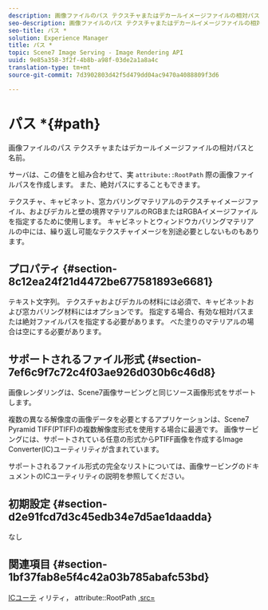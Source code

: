 ```yaml
---
description: 画像ファイルのパス テクスチャまたはデカールイメージファイルの相対パスと名前。
seo-description: 画像ファイルのパス テクスチャまたはデカールイメージファイルの相対パスと名前。
seo-title: パス *
solution: Experience Manager
title: パス *
topic: Scene7 Image Serving - Image Rendering API
uuid: 9e85a358-3f2f-4b8b-a98f-03de2a1a8a4c
translation-type: tm+mt
source-git-commit: 7d3902803d42f5d479dd04ac9470a4088809f3d6

---
```



# パス *{#path}

画像ファイルのパス テクスチャまたはデカールイメージファイルの相対パスと名前。

サーバは、この値をと組み合わせて、実 `attribute::RootPath` 際の画像ファイルパスを作成します。 また、絶対パスにすることもできます。

テクスチャ、キャビネット、窓カバリングマテリアルのテクスチャイメージファイル、およびデカルと壁の境界マテリアルのRGBまたはRGBAイメージファイルを指定するために使用します。 キャビネットとウィンドウカバリングマテリアルの中には、繰り返し可能なテクスチャイメージを別途必要としないものもあります。

## プロパティ {#section-8c12ea24f21d4472be677581893e6681}

テキスト文字列。 テクスチャおよびデカルの材料には必須で、キャビネットおよび窓カバリング材料にはオプションです。 指定する場合、有効な相対パスまたは絶対ファイルパスを指定する必要があります。 べた塗りのマテリアルの場合は空にする必要があります。

## サポートされるファイル形式 {#section-7ef6c9f7c72c4f03ae926d030b6c46d8}

画像レンダリングは、Scene7画像サービングと同じソース画像形式をサポートします。

複数の異なる解像度の画像データを必要とするアプリケーションは、Scene7 Pyramid TIFF(PTIFF)の複数解像度形式を使用する場合に最適です。 画像サービングには、サポートされている任意の形式からPTIFF画像を作成するImage Converter(IC)ユーティリティが含まれています。

サポートされるファイル形式の完全なリストについては、画像サービングのドキュメントのICユーティリティの説明を参照してください。

## 初期設定 {#section-d2e91fcd7d3c45edb34e7d5ae1daadda}

なし

## 関連項目 {#section-1bf37fab8e5f4c42a03b785abafc53bd}

[ICユーテ](/help/aem-is-ir-api/is-api/is-utils/utilities/r-ic.md) ィリティ， attribute::RootPath [,](/help/aem-is-ir-api/ir-api/material-cat/image-rendering-api-ref/c-ir-material-catalog/c-ir-attributes-reference/r-ir-rootpath.md)[src=](/help/aem-is-ir-api/ir-api/http-protocol/image-rendering-api-ref/c-ir-http-protocol-ref/c-ir-http-protocol-command-reference/r-ir-src.md)
